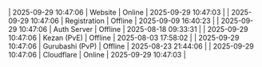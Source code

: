 | 2025-09-29 10:47:06 | Website | Online | 2025-09-29 10:47:03 |
| 2025-09-29 10:47:06 | Registration | Offline | 2025-09-09 16:40:23 |
| 2025-09-29 10:47:06 | Auth Server | Offline | 2025-08-18 09:33:31 |
| 2025-09-29 10:47:06 | Kezan (PvE) | Offline | 2025-08-03 17:58:02 |
| 2025-09-29 10:47:06 | Gurubashi (PvP) | Offline | 2025-08-23 21:44:06 |
| 2025-09-29 10:47:06 | Cloudflare | Online | 2025-09-29 10:47:03 |
